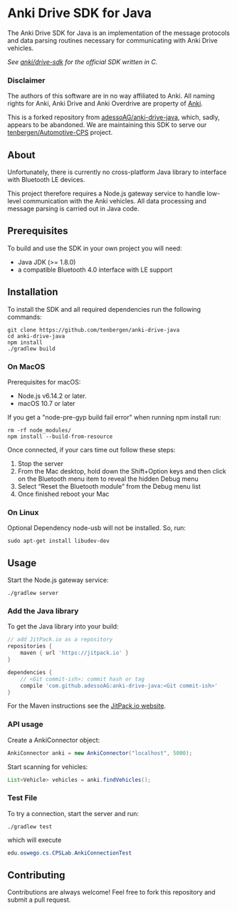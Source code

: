 # Anki Drive SDK for Java

The Anki Drive SDK for Java is an implementation of the message protocols
and data parsing routines necessary for communicating with Anki Drive vehicles.

*See [anki/drive-sdk](https://github.com/anki/drive-sdk) for the official
SDK written in C.*

### Disclaimer
The authors of this software are in no way affiliated to Anki.
All naming rights for Anki, Anki Drive and Anki Overdrive are property of
[Anki](http://anki.com).

This is a forked repository from [adessoAG/anki-drive-java](https://github.com/adessoAG/anki-drive-java), which, sadly,
appears to be abandoned. We are maintaining this SDK to serve our [tenbergen/Automotive-CPS](https://github.com/tenbergen/Automotive-CPS) project.

## About

Unfortunately, there is currently no cross-platform Java library to interface
with Bluetooth LE devices.

This project therefore requires a Node.js gateway service to handle low-level
communication with the Anki vehicles. All data processing and message parsing
is carried out in Java code.

## Prerequisites

To build and use the SDK in your own project you will need:

- Java JDK (>= 1.8.0)
- a compatible Bluetooth 4.0 interface with LE support

## Installation

To install the SDK and all required dependencies run the following commands:

```
git clone https://github.com/tenbergen/anki-drive-java
cd anki-drive-java
npm install
./gradlew build
```

### On MacOS

Prerequisites for macOS:
- Node.js v6.14.2 or later.
- macOS 10.7 or later

If you get a "node-pre-gyp build fail error" when running npm install run:
```
rm -rf node_modules/
npm install --build-from-resource
```

Once connected, if your cars time out follow these steps:
1. Stop the server
2. From the Mac desktop, hold down the Shift+Option keys and then click on the Bluetooth menu item to reveal the hidden Debug menu
3. Select “Reset the Bluetooth module” from the Debug menu list
4. Once finished reboot your Mac

### On Linux

Optional Dependency node-usb will not be installed. So, run:
```
sudo apt-get install libudev-dev
```

## Usage

Start the Node.js gateway service:
```
./gradlew server
```

### Add the Java library

To get the Java library into your build:
```gradle
// add JitPack.io as a repository
repositories {
    maven { url 'https://jitpack.io' }
}

dependencies {
    // <Git commit-ish>: commit hash or tag
    compile 'com.github.adessoAG:anki-drive-java:<Git commit-ish>'
}
```

For the Maven instructions see the [JitPack.io website](https://jitpack.io/#adessoAG/anki-drive-java).

### API usage

Create a AnkiConnector object:
```java
AnkiConnector anki = new AnkiConnector("localhost", 5000);
```

Start scanning for vehicles:
```java
List<Vehicle> vehicles = anki.findVehicles();
```

### Test File
To try a connection, start the server and run:
```
./gradlew test
```
which will execute
```java
edu.oswego.cs.CPSLab.AnkiConnectionTest
```

## Contributing

Contributions are always welcome! Feel free to fork this repository and submit
a pull request.
